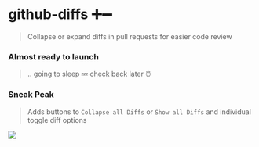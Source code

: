 # github-diffs ➕➖

> Collapse or expand diffs in pull requests for easier code review

### Almost ready to launch
> .. going to sleep 💤 check back later ⏰

### Sneak Peak

> Adds buttons to `Collapse all Diffs` or `Show all Diffs` and individual toggle diff options

![](http://i.imgur.com/PENKbhP.png)
